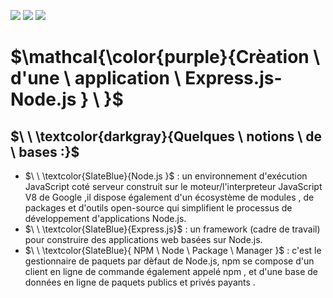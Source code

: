 ![](https://img.shields.io/badge/Node.js_16-blueviolet?style=for-the-badge)
![](https://img.shields.io/badge/Framework_Express.js_4-yellow?style=for-the-badge)
![](https://img.shields.io/badge/NPM_-_Node_Package_Manager-blue?style=for-the-badge)
# $\mathcal{\color{purple}{Crèation \ d'une \ application \ Express.js-Node.js } \ \}$

## $\ \ \textcolor{darkgray}{Quelques \ notions \ de \ bases :}$

- $\ \ \textcolor{SlateBlue}{Node.js }$ :  un environnement d'exécution JavaScript coté serveur construit sur le moteur/l'interpreteur JavaScript V8 de Google ,il dispose également d'un écosystème de modules , de packages et d'outils open-source qui simplifient le processus de développement d'applications Node.js.
- $\ \ \textcolor{SlateBlue}{Express.js}$ : un framework (cadre de travail) pour construire des applications web basées sur Node.js.
- $\ \ \textcolor{SlateBlue}{ NPM \ Node \ Package \ Manager }$ : c'est le gestionnaire de paquets par dèfaut de Node.js, npm se compose d'un client en ligne de commande également appelé npm , et d'une base de données en ligne de paquets publics et privés payants .

